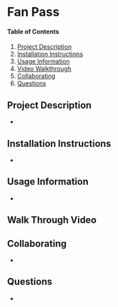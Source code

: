 # Fan Pass

#### Table of Contents

1. [Project Description](#project-description)
2. [Installation Instructions](#installation-instructions)
3. [Usage Information](#usage-information)
4. [Video Walkthrough](#walk-through-video)
5. [Collaborating](#collaborating)
6. [Questions](#questions)

## Project Description

- 

## Installation Instructions

- 

## Usage Information

- 

## Walk Through Video



## Collaborating

- 

## Questions

-
